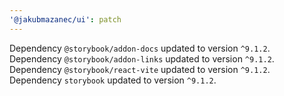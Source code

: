 ```yaml
---
'@jakubmazanec/ui': patch
---
```

Dependency `@storybook/addon-docs` updated to version `^9.1.2`. Dependency `@storybook/addon-links` updated to version `^9.1.2`.
Dependency `@storybook/react-vite` updated to version `^9.1.2`.
Dependency `storybook` updated to version `^9.1.2`.
